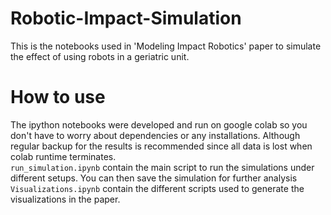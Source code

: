 # Robotic-Impact-Simulation
This is the notebooks used in 'Modeling Impact Robotics' paper to simulate the effect of using robots in a geriatric unit. 

# How to use
The ipython notebooks were developed and run on google colab so you don't have to worry about dependencies or any installations. Although regular backup for the results is recommended since all data is lost when colab runtime terminates. <br>
`run_simulation.ipynb` contain the main script to run the simulations under different setups. You can then save the simulation for further analysis <br>
`Visualizations.ipynb` contain the different scripts used to generate the visualizations in the paper.
